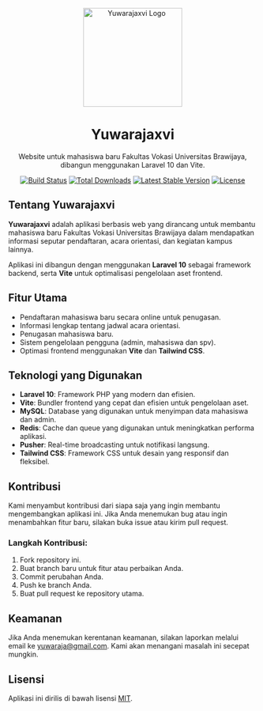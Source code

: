 <p align="center">
    <a href="https://yuwarajaxvi.ub.ac.id" target="_blank">
        <img src="https://laravel.com/img/logomark.min.svg" width="200" alt="Yuwarajaxvi Logo">
    </a>
</p>

<h1 align="center">Yuwarajaxvi</h1>

<p align="center">
    Website untuk mahasiswa baru Fakultas Vokasi Universitas Brawijaya, dibangun menggunakan Laravel 10 dan Vite.
</p>

<p align="center">
    <a href="https://github.com/yourusername/yuwarajaxvi/actions"><img src="https://github.com/laravel/framework/workflows/tests/badge.svg" alt="Build Status"></a>
    <a href="https://packagist.org/packages/laravel/framework"><img src="https://img.shields.io/packagist/dt/laravel/framework" alt="Total Downloads"></a>
    <a href="https://packagist.org/packages/laravel/framework"><img src="https://img.shields.io/packagist/v/laravel/framework" alt="Latest Stable Version"></a>
    <a href="https://packagist.org/packages/laravel/framework"><img src="https://img.shields.io/packagist/l/laravel/framework" alt="License"></a>
</p>

## Tentang Yuwarajaxvi

**Yuwarajaxvi** adalah aplikasi berbasis web yang dirancang untuk membantu mahasiswa baru Fakultas Vokasi Universitas Brawijaya dalam mendapatkan informasi seputar pendaftaran, acara orientasi, dan kegiatan kampus lainnya.

Aplikasi ini dibangun dengan menggunakan **Laravel 10** sebagai framework backend, serta **Vite** untuk optimalisasi pengelolaan aset frontend.

## Fitur Utama

-   Pendaftaran mahasiswa baru secara online untuk penugasan.
-   Informasi lengkap tentang jadwal acara orientasi.
-   Penugasan mahasiswa baru.
-   Sistem pengelolaan pengguna (admin, mahasiswa dan spv).
-   Optimasi frontend menggunakan **Vite** dan **Tailwind CSS**.

## Teknologi yang Digunakan

-   **Laravel 10**: Framework PHP yang modern dan efisien.
-   **Vite**: Bundler frontend yang cepat dan efisien untuk pengelolaan aset.
-   **MySQL**: Database yang digunakan untuk menyimpan data mahasiswa dan admin.
-   **Redis**: Cache dan queue yang digunakan untuk meningkatkan performa aplikasi.
-   **Pusher**: Real-time broadcasting untuk notifikasi langsung.
-   **Tailwind CSS**: Framework CSS untuk desain yang responsif dan fleksibel.

## Kontribusi

Kami menyambut kontribusi dari siapa saja yang ingin membantu mengembangkan aplikasi ini. Jika Anda menemukan bug atau ingin menambahkan fitur baru, silakan buka issue atau kirim pull request.

### Langkah Kontribusi:

1. Fork repository ini.
2. Buat branch baru untuk fitur atau perbaikan Anda.
3. Commit perubahan Anda.
4. Push ke branch Anda.
5. Buat pull request ke repository utama.

## Keamanan

Jika Anda menemukan kerentanan keamanan, silakan laporkan melalui email ke [yuwaraja@gmail.com](mailto:yuwaraja@gmail.com). Kami akan menangani masalah ini secepat mungkin.

## Lisensi

Aplikasi ini dirilis di bawah lisensi [MIT](https://opensource.org/licenses/MIT).

